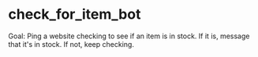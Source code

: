 # check_for_item_bot
Goal: Ping a website checking to see if an item is in stock. If it is, message that it's in stock. If not, keep checking.
